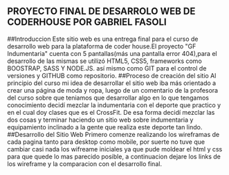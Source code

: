 PROYECTO FINAL DE DESARROLO WEB DE CODERHOUSE POR GABRIEL FASOLI
-----------------------------------------------------------------
##Introduccion
Este sitio web es una entrega final para el curso de desarrollo web para la plataforma de coder house.El proyecto "GF Indumentaria" cuenta con 5 pantallas(más una pantalla error 404),para el desarrollo de las mismas se utilizó HTML5, CSS5, frameworks como BOOSTRAP, SASS Y NODE.JS. así mismo como GIT para el control de versiones y GITHUB como repositorio.
##Proceso de creación del sitio
Al principio del curso mi idea de desarrollar el sitio web iba más orientado a crear una página de moda y ropa, luego de un comentario de la profesora del curso sobre que teniamos que desarrollar algo en lo que tengamos conocimiento decidí mezclar la indumentaria con el deporte que practico y en el cual doy clases que es el CrossFit. De esa forma decidí mezclar las dos cosas y terminar haciendo un sitio web sobre indumentaria y equipamiento inclinado a la gente que realiza este deporte tan lindo.
##Desarrollo del Sitio Web
Primero comenze realizando los wireframas de cada pagina tanto para desktop como mobile, por suerte no tuve que cambiar casi nada los wifreame iniciales ya que pude moldear el html y css para que quede lo mas parecido posible, a continuacion dejare los links de los wireframe y  la comparacion con el desarrollo final.


